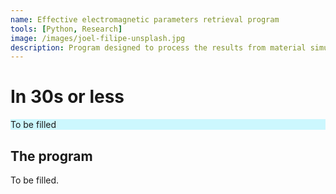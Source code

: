 ```yaml
---
name: Effective electromagnetic parameters retrieval program
tools: [Python, Research]
image: /images/joel-filipe-unsplash.jpg
description: Program designed to process the results from material simulations (such as CST Microwave Studio) and extract the material's effective parameters (permittivity, permeability...).
---
```


# In 30s or less
<div style="background-color: #CCF7FE">
To be filled
</div>

## The program

To be filled.
